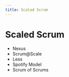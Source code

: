 ```yaml
---
title: Scaled Scrum
---
```


# Scaled Scrum

- Nexus
- Scrum@Scale
- Less
- Spotify Model
- Scrum of Scrums
